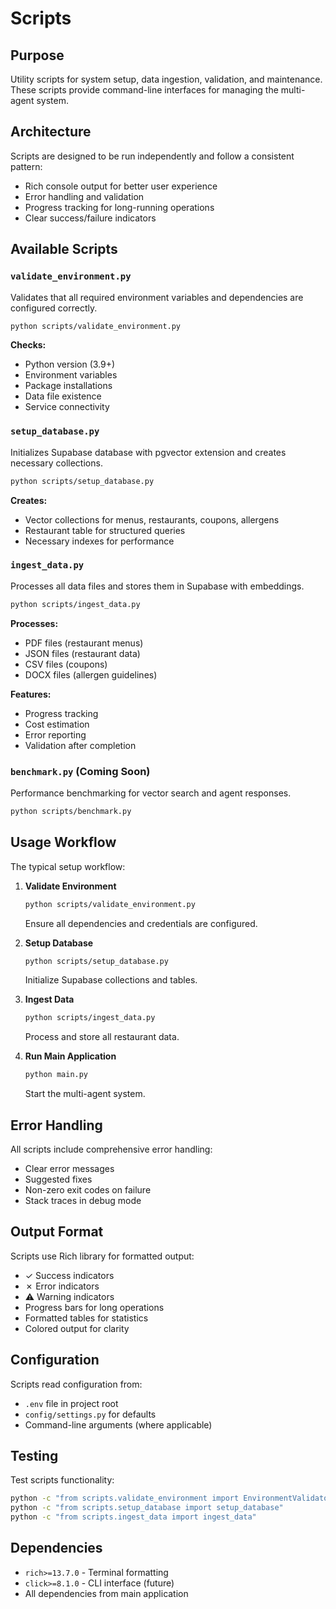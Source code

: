 # Scripts

## Purpose
Utility scripts for system setup, data ingestion, validation, and maintenance. These scripts provide command-line interfaces for managing the multi-agent system.

## Architecture
Scripts are designed to be run independently and follow a consistent pattern:
- Rich console output for better user experience
- Error handling and validation
- Progress tracking for long-running operations
- Clear success/failure indicators

## Available Scripts

### `validate_environment.py`
Validates that all required environment variables and dependencies are configured correctly.

```bash
python scripts/validate_environment.py
```

**Checks:**
- Python version (3.9+)
- Environment variables
- Package installations
- Data file existence
- Service connectivity

### `setup_database.py`
Initializes Supabase database with pgvector extension and creates necessary collections.

```bash
python scripts/setup_database.py
```

**Creates:**
- Vector collections for menus, restaurants, coupons, allergens
- Restaurant table for structured queries
- Necessary indexes for performance

### `ingest_data.py`
Processes all data files and stores them in Supabase with embeddings.

```bash
python scripts/ingest_data.py
```

**Processes:**
- PDF files (restaurant menus)
- JSON files (restaurant data)
- CSV files (coupons)
- DOCX files (allergen guidelines)

**Features:**
- Progress tracking
- Cost estimation
- Error reporting
- Validation after completion

### `benchmark.py` (Coming Soon)
Performance benchmarking for vector search and agent responses.

```bash
python scripts/benchmark.py
```

## Usage Workflow

The typical setup workflow:

1. **Validate Environment**
   ```bash
   python scripts/validate_environment.py
   ```
   Ensure all dependencies and credentials are configured.

2. **Setup Database**
   ```bash
   python scripts/setup_database.py
   ```
   Initialize Supabase collections and tables.

3. **Ingest Data**
   ```bash
   python scripts/ingest_data.py
   ```
   Process and store all restaurant data.

4. **Run Main Application**
   ```bash
   python main.py
   ```
   Start the multi-agent system.

## Error Handling

All scripts include comprehensive error handling:
- Clear error messages
- Suggested fixes
- Non-zero exit codes on failure
- Stack traces in debug mode

## Output Format

Scripts use Rich library for formatted output:
- ✓ Success indicators
- ✗ Error indicators
- ⚠ Warning indicators
- Progress bars for long operations
- Formatted tables for statistics
- Colored output for clarity

## Configuration

Scripts read configuration from:
- `.env` file in project root
- `config/settings.py` for defaults
- Command-line arguments (where applicable)

## Testing

Test scripts functionality:
```bash
python -c "from scripts.validate_environment import EnvironmentValidator"
python -c "from scripts.setup_database import setup_database"
python -c "from scripts.ingest_data import ingest_data"
```

## Dependencies
- `rich>=13.7.0` - Terminal formatting
- `click>=8.1.0` - CLI interface (future)
- All dependencies from main application